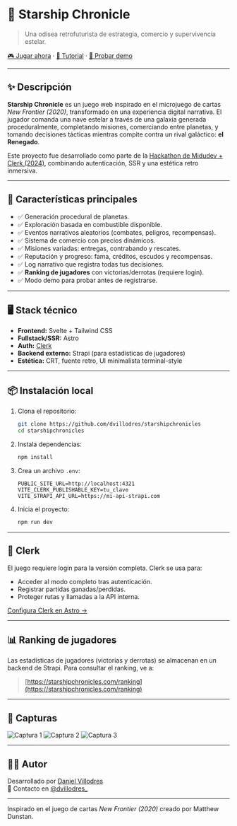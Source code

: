 # 🌌 Starship Chronicle

> Una odisea retrofuturista de estrategia, comercio y supervivencia estelar.

[🎮 Jugar ahora](https://starshipchronicles.com) · [📄 Tutorial](https://starshipchronicles.com/tutorial) · [🧪 Probar demo](https://starshipchronicles.com/demo)

---

## ✨ Descripción

**Starship Chronicle** es un juego web inspirado en el microjuego de cartas _New Frontier (2020)_, transformado en una experiencia digital narrativa. El jugador comanda una nave estelar a través de una galaxia generada proceduralmente, completando misiones, comerciando entre planetas, y tomando decisiones tácticas mientras compite contra un rival galáctico: **el Renegado**.

Este proyecto fue desarrollado como parte de la [Hackathon de Midudev + Clerk (2024)](https://midudev.com), combinando autenticación, SSR y una estética retro inmersiva.

---

## 🚀 Características principales

- ✅ Generación procedural de planetas.
- ✅ Exploración basada en combustible disponible.
- ✅ Eventos narrativos aleatorios (combates, peligros, recompensas).
- ✅ Sistema de comercio con precios dinámicos.
- ✅ Misiones variadas: entregas, contrabando y rescates.
- ✅ Reputación y progreso: fama, créditos, escudos y recompensas.
- ✅ Log narrativo que registra todas tus decisiones.
- ✅ **Ranking de jugadores** con victorias/derrotas (requiere login).
- ✅ Modo demo para probar antes de registrarse.

---

## 🖥️ Stack técnico

- **Frontend:** Svelte + Tailwind CSS
- **Fullstack/SSR:** Astro
- **Auth:** [Clerk](https://clerk.dev)
- **Backend externo:** Strapi (para estadísticas de jugadores)
- **Estética:** CRT, fuente retro, UI minimalista terminal-style

---

## 📦 Instalación local

1. Clona el repositorio:

   ```bash
   git clone https://github.com/dvillodres/starshipchronicles
   cd starshipchronicles
   ```

2. Instala dependencias:

   ```bash
   npm install
   ```

3. Crea un archivo `.env`:

   ```env
   PUBLIC_SITE_URL=http://localhost:4321
   VITE_CLERK_PUBLISHABLE_KEY=tu_clave
   VITE_STRAPI_API_URL=https://mi-api-strapi.com
   ```

4. Inicia el proyecto:

   ```bash
   npm run dev
   ```

---

## 🔐 Clerk

El juego requiere login para la versión completa. Clerk se usa para:

- Acceder al modo completo tras autenticación.
- Registrar partidas ganadas/perdidas.
- Proteger rutas y llamadas a la API interna.

[Configura Clerk en Astro →](https://clerk.com/docs/quickstarts/astro)

---

## 📊 Ranking de jugadores

Las estadísticas de jugadores (victorias y derrotas) se almacenan en un backend de Strapi. Para consultar el ranking, ve a:

> [https://starshipchronicles.com/ranking](https://starshipchronicles.com/ranking)

---

## 📸 Capturas

![Captura 1](https://github.com/user-attachments/assets/f9a2289c-8013-4fe8-a798-9836a877e98f)
![Captura 2](https://github.com/user-attachments/assets/607d407c-c000-4945-8336-1e83b402498d)
![Captura 3](https://github.com/user-attachments/assets/cbf1afc4-6092-49d0-959f-12d5746327f3)

---

## 👨‍🚀 Autor

Desarrollado por [Daniel Villodres](https://d-v.es)  
💬 Contacto en [@dvillodres_](https://x.com/dvillodres_)

---

Inspirado en el juego de cartas _New Frontier (2020)_ creado por Matthew Dunstan.
